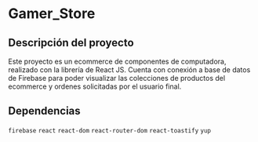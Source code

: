 # Gamer_Store

## Descripción del proyecto
Este proyecto es un ecommerce de componentes de computadora, realizado con la librería de React JS.
Cuenta con conexión a base de datos de Firebase para poder visualizar las colecciones de productos del ecommerce y ordenes solicitadas por el usuario final.

## Dependencias
`firebase` `react` `react-dom` `react-router-dom` `react-toastify` `yup`